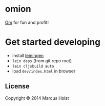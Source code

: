 # omion
 [Om](https://github.com/swannodette/om) for fun and profit!

# Get started developing

 * install [leiningen](http://leiningen.org/)
 * `lein deps` (from git repo root)
 * `lein cljsbuild auto`
 * load `dev/index.html` in browser

## License

Copyright © 2014 Marcus Holst

